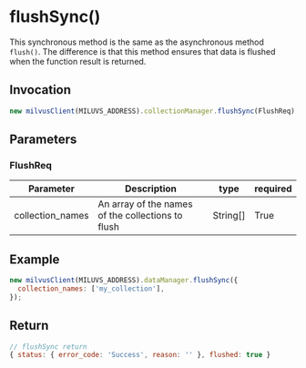 # flushSync()
This synchronous method is the same as the asynchronous method `flush()`. The difference is that this method ensures that data is flushed when the function result is returned. 

## Invocation 
```javascript
new milvusClient(MILUVS_ADDRESS).collectionManager.flushSync(FlushReq);
```

## Parameters
### FlushReq
| Parameter        | Description                 | type     | required |
| ---------------- | --------------------------- | -------- | -------- |
| collection_names | An array of the names of the collections to flush | String[] | True     |

## Example
```javascript
new milvusClient(MILUVS_ADDRESS).dataManager.flushSync({
  collection_names: ['my_collection'],
});
```
## Return
```javascript
// flushSync return
{ status: { error_code: 'Success', reason: '' }, flushed: true }
```
